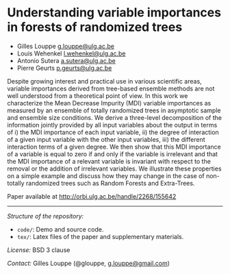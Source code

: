 Understanding variable importances in forests of randomized trees
=================================================================

* Gilles Louppe <g.louppe@ulg.ac.be>
* Louis Wehenkel <l.wehenkel@ulg.ac.be>
* Antonio Sutera <a.sutera@ulg.ac.be>
* Pierre Geurts <p.geurts@ulg.ac.be>

Despite growing interest and practical use in various scientific areas, variable
importances derived from tree-based ensemble methods are not well understood
from a theoretical point of view. In this work we characterize the Mean Decrease
Impurity (MDI) variable importances as measured by an ensemble of totally
randomized trees in asymptotic sample and ensemble size conditions. We derive a
three-level decomposition of the  information jointly provided by all input
variables about the output in terms of i) the MDI importance of each input
variable, ii) the degree of interaction of a given input variable with the other
input variables, iii) the different interaction terms of a given degree. We then
show that this MDI importance of a variable is equal to zero if and only if the
variable is irrelevant and that the MDI importance of a relevant variable is
invariant with respect to the removal or the addition of irrelevant variables.
We illustrate these properties on a simple example and discuss how they may
change in the case of  non-totally randomized trees such as Random Forests and
Extra-Trees.

Paper available at http://orbi.ulg.ac.be/handle/2268/155642

---

_Structure of the repository:_
- `code/`: Demo and source code.
- `tex/`: Latex files of the paper and supplementary materials.

_License:_ BSD 3 clause

_Contact:_ Gilles Louppe (@glouppe, <g.louppe@gmail.com>)




